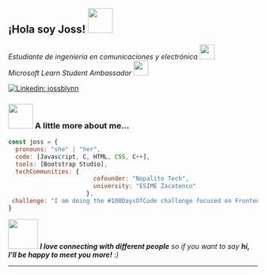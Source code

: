 <h2> ¡Hola soy Joss! <img src="https://media.giphy.com/media/mGcNjsfWAjY5AEZNw6/giphy.gif" width="50"></h2>

<p><em> Estudiante de ingeniería en comunicaciones y electrónica <img src="https://media.giphy.com/media/fYSnHlufseco8Fh93Z/giphy.gif" width="30"></br> Microsoft Learn Student Ambassador </a><img src="https://media.giphy.com/media/WUlplcMpOCEmTGBtBW/giphy.gif" width="30"> 
</em></p>

[![Linkedin: jossblynn](https://img.shields.io/badge/-jossblynn-blue?style=flat-square&logo=Linkedin&logoColor=white&link=https://www.linkedin.com/in/jossblynn/)](https://www.linkedin.com/in/jossblynn/)



### <img src="https://media.giphy.com/media/VgCDAzcKvsR6OM0uWg/giphy.gif" width="50"> A little more about me...  

```javascript
const joss = {
  pronouns: "she" | "her",
  code: [Javascript, C, HTML, CSS, C++],
  tools: [Bootstrap Studio],
  techCommunities: {
                        cofounder: "Nopalito Tech",
                        university: "ESIME Zacatenco"
                      },
 challenge: "I am doing the #100DaysOfCode challenge focused on Frontend"
}
```

<img src="https://media.giphy.com/media/LnQjpWaON8nhr21vNW/giphy.gif" width="60"> <em><b>I love connecting with different people</b> so if you want to say <b>hi, I'll be happy to meet you more!</b> :)</em>

---
